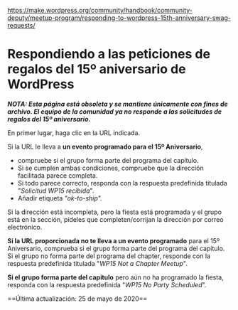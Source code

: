 https://make.wordpress.org/community/handbook/community-deputy/meetup-program/responding-to-wordpress-15th-anniversary-swag-requests/

# Respondiendo a las peticiones de regalos del 15º aniversario de WordPress

**_NOTA: Esta página está obsoleta y se mantiene únicamente con fines de archivo. El equipo de la comunidad ya no responde a las solicitudes de regalos del 15º aniversario._**

En primer lugar, haga clic en la URL indicada.

Si la URL le lleva a **un evento programado para el 15º Aniversario**,

- compruebe si el grupo forma parte del programa del capítulo.
- Si se cumplen ambas condiciones, compruebe que la dirección facilitada parece completa.
- Si todo parece correcto, responda con la respuesta predefinida titulada "_Solicitud WP15 recibida_".
- Añadir etiqueta _"ok-to-ship"._

Si la dirección está incompleta, pero la fiesta está programada y el grupo está en la sección, pídeles que completen/corrijan la dirección por correo electrónico.

**Si la URL proporcionada no te lleva a un evento programado** para el 15º Aniversario, comprueba si el grupo forma parte del programa del capítulo. Si el grupo no forma parte del programa del chapter, responde con la respuesta predefinida titulada "_WP15 Not a Chapter Meetup_".

**Si el grupo forma parte del capítulo** pero aún no ha programado la fiesta, responda con la respuesta predefinida "_WP15 No Party Scheduled_".

==Última actualización: 25 de mayo de 2020==